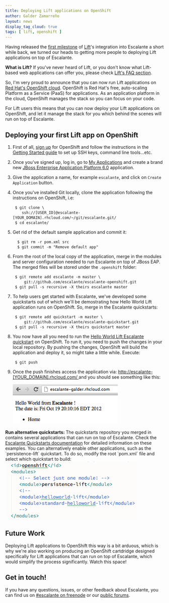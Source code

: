 ```yaml
---
title: Deploying Lift applications on OpenShift
author: Galder Zamarreño
layout: news
display_tag_cloud: true
tags: [ lift, openshift ]
---
```


Having released the [first milestone](/news/2012/08/31/announcing-0-1-0/) of
[Lift](http://liftweb.net/)'s integration into Escalante a short while back,
we turned our heads to getting more people to deploying Lift applications
on top of Escalante.

<div class="alert alert-success">
<strong>What is Lift?</strong> If you've never heard of Lift, or you don't know
what Lift-based web applications can offer you, please check
<a href="/faq/#lift">Lift's FAQ section</a>.
</div>

So, I'm very proud to announce that you can now run Lift applications on [Red
Hat's OpenShift cloud](https://openshift.redhat.com/app/). OpenShift is
Red Hat's free, auto-scaling Platform as a Service (PaaS) for applications.
As an application platform in the cloud, OpenShift manages the stack so you
can focus on your code.

For Lift users this means that you can now deploy your Lift applications
on OpenShift, and let it manage the stack for you which behind the scenes will
run on top of Escalante.

## Deploying your first Lift app on OpenShift

1. First of all, [sign up](https://openshift.redhat.com/app/account/new) for
OpenShift and follow the instructions in the
[Getting Started guide](https://openshift.redhat.com/community/get-started) to
set up SSH keys, command line tools...etc.

2. Once you've signed up, log in, go to [My
Applications](https://openshift.redhat.com/app/console) and create a brand
new <a class="btn btn-info"
href="https://openshift.redhat.com/app/console/application_types/jbosseap-6.0">
JBoss Enterprise Application Platform 6.0</a> application.

3. Give the application a name, for example `escalante`, and click on
`Create Application` button.

4. Once you've installed Git locally, clone the application following the
instructions on OpenShift, i.e:

        $ git clone \
           ssh://[USER_ID]@escalante-[YOUR_DOMAIN].rhcloud.com/~/git/escalante.git/
        $ cd escalante/

5. Get rid of the default sample application and commit it:

         $ git rm -r pom.xml src
         $ git commit -m "Remove default app"

6. From the root of the local copy of the application, merge in the modules
and server configuration needed to run Escalante on top of JBoss EAP. The
merged files will be stored under the `.openshift` folder:

        $ git remote add escalante -m master \
            git://github.com/escalante/escalante-openshift.git
        $ git pull -s recursive -X theirs escalante master

7. To help users get started with Escalante, we've developed some quickstarts
out of which we'll be demostrating how Hello World Lift application runs on
OpenShift. So, merge in the Escalante quickstarts:

        $ git remote add quickstart -m master \
            git://github.com/escalante/escalante-quickstart.git
        $ git pull -s recursive -X theirs quickstart master

8. You now have all you need to run the [Hello World Lift Escalante
quickstart](/quickstarts) on OpenShift. To run it, you need to push the
changes in your local repository. By pushing the changes, OpenShift will
build the application and deploy it, so might take a little while. Execute:

        $ git push

9. Once the push finishes access the application via:
[http://escalante-[YOUR_DOMAIN].rhcloud.com/
](http://escalante-[YOUR_DOMAIN].rhcloud.com/) and you should see something
like this:

     <img src="/images/say-hello-world-escalante.png" class="thumbnail" />

<div class="alert alert-info">
<strong>Run alternative quickstarts: </strong> The quickstarts repository you
merged in contains several applications that can run on top of Escalante.
Check the <a href="/quickstarts">Escalante Quickstarts documentation</a>
for detailed information on these examples. You can alternatively enable other
applications, such as the `persistence-lift` quickstart. To do so, modify the
root `pom.xml` file and select which quickstart to build:
<img src="/images/select-different-lift-example-openshift.png" class="thumbnail" />
</div>

## Future Work

Deploying Lift applications to OpenShift this way is a bit arduous, which is
why we're also working on producing an OpenShift cartdridge designed
specifically for Lift applications that can run on top of Escalante, which
would simplify the process significantly. Watch this space!

## Get in touch!

If you have any questions, issues, or other feedback about Escalante, you
can find us on [#escalante on freenode](/community/#irc)
or our [public forums](/community/#user_forum).
